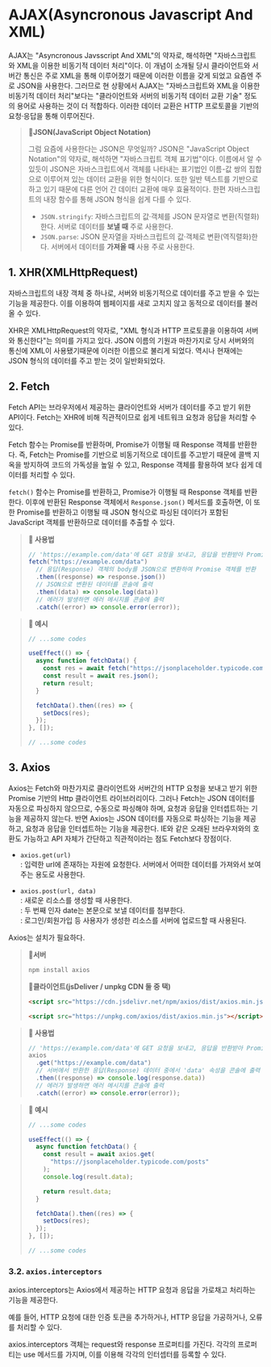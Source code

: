 # AJAX(Asyncronous Javascript And XML)

AJAX는 "Asyncronous Javsscript And XML"의 약자로, 해석하면 "자바스크립트와 XML을 이용한 비동기적 데이터 처리"이다. 이 개념이 소개될 당시 클라이언트와 서버간 통신은 주로 XML을 통해 이루어졌기 때문에 이러한 이름을 갖게 되었고 요즘엔 주로 JSON을 사용한다. 그러므로 현 상황에서 AJAX는 "자바스크립트와 XML을 이용한 비동기적 데이터 처리"보다는 "클라이언트와 서버의 비동기적 데이터 교환 기술" 정도의 용어로 사용하는 것이 더 적합하다. 이러한 데이터 교환은 HTTP 프로토콜을 기반의 요청·응답을 통해 이루어진다.

> **📌JSON(JavaScript Object Notation)**
>
> 그럼 요즘에 사용한다는 JSON은 무엇일까? JSON은 "JavaScript Object Notation"의 약자로, 해석하면 "자바스크립트 객체 표기법"이다. 이름에서 알 수 있듯이 JSON은 자바스크립트에서 객체를 나타내는 표기법인 이름-값 쌍의 집합으로 이루어져 있는 데이터 교환을 위한 형식이다. 또한 일반 텍스트를 기반으로 하고 있기 때문에 다른 언어 간 데이터 교환에 매우 효율적이다. 한편 자바스크립트의 내장 함수를 통해 JSON 형식을 쉽게 다를 수 있다.
>
> - `JSON.stringify`: 자바스크립트의 값·객체를 JSON 문자열로 변환(직렬화)한다. 서버로 데이터를 **보낼 때** 주로 사용한다.
> - `JSON.parse`: JSON 문자열을 자바스크립트의 값·객체로 변환(역직렬화)한다. 서버에서 데이터를 **가져올 때** 사용 주로 사용한다.

## 1. XHR(XMLHttpRequest)

자바스크립트의 내장 객체 중 하나로, 서버와 비동기적으로 데이터를 주고 받을 수 있는 기능을 제공한다. 이를 이용하여 웹페이지를 새로 고치지 않고 동적으로 데이터를 불러올 수 있다.

XHR은 XMLHttpRequest의 약자로, "XML 형식과 HTTP 프로토콜을 이용하여 서버와 통신한다"는 의미를 가지고 있다. JSON 이름의 기원과 마찬가지로 당시 서버와의 통신에 XML이 사용됐기때문에 이러한 이름으로 불리게 되었다. 역시나 현재에는 JSON 형식의 데이터를 주고 받는 것이 일반화되었다.

## 2. Fetch

Fetch API는 브라우저에서 제공하는 클라이언트와 서버가 데이터를 주고 받기 위한 API이다. Fetch는 XHR에 비해 직관적이므로 쉽게 네트워크 요청과 응답을 처리할 수 있다.

Fetch 함수는 Promise를 반환하며, Promise가 이행될 때 Response 객체를 반환한다. 즉, Fetch는 Promise를 기반으로 비동기적으로 데이트를 주고받기 때문에 콜백 지옥을 방지하여 코드의 가독성을 높일 수 있고, Response 객체를 활용하여 보다 쉽게 데이터를 처리할 수 있다.

`fetch()` 함수는 Promise를 반환하고, Promise가 이행될 때 Response 객체를 반환한다. 이후에 반환된 Response 객체에서 `Response.json()` 메서드를 호출하면, 이 또한 Promise를 반환하고 이행될 때 JSON 형식으로 파싱된 데이터가 포함된 JavaScript 객체를 반환하므로 데이터를 추출할 수 있다.

> **📌 사용법**
>
> ```js
> // 'https://example.com/data'에 GET 요청을 보내고, 응답을 반환받아 Promise 객체를 반환
> fetch("https://example.com/data")
>   // 응답(Response) 객체의 body를 JSON으로 변환하여 Promise 객체를 반환
>   .then((response) => response.json())
>   // JSON으로 변환된 데이터를 콘솔에 출력
>   .then((data) => console.log(data))
>   // 에러가 발생하면 에러 메시지를 콘솔에 출력
>   .catch((error) => console.error(error));
> ```

> **📌 예시**
>
> ```js
> // ...some codes
>
> useEffect(() => {
>   async function fetchData() {
>     const res = await fetch("https://jsonplaceholder.typicode.com/posts");
>     const result = await res.json();
>     return result;
>   }
>
>   fetchData().then((res) => {
>     setDocs(res);
>   });
> }, []);
>
> // ...some codes
> ```

## 3. Axios

Axios는 Fetch와 마찬가지로 클라이언트와 서버간의 HTTP 요청을 보내고 받기 위한 Promise 기반의 Http 클라이언트 라이브러리이다. 그러나 Fetch는 JSON 데이터를 자동으로 파싱하지 않으므로, 수동으로 파싱해야 하며, 요청과 응답을 인터셉트하는 기능을 제공하지 않는다. 반면 Axios는 JSON 데이터를 자동으로 파싱하는 기능을 제공하고, 요청과 응답을 인터셉트하는 기능을 제공한다. IE와 같은 오래된 브라우저와의 호환도 가능하고 API 자체가 간단하고 직관적이라는 점도 Fetch보다 장점이다.

- `axios.get(url)`  
  : 입력한 url에 존재하는 자원에 요청한다. 서버에서 어떠한 데이터를 가져와서 보여주는 용도로 사용한다.

- `axios.post(url, data)`  
  : 새로운 리소스를 생성할 때 사용한다.  
  : 두 번째 인자 date는 본문으로 보낼 데이터를 첨부한다.  
  : 로그인/회원가입 등 사용자가 생성한 리소스를 서버에 업로드할 때 사용된다.

Axios는 설치가 필요하다.

> **📌서버**
>
> ```bash
> npm install axios
> ```
>
> **📌클라이언트(jsDeliver / unpkg CDN 둘 중 택)**
>
> ```html
> <script src="https://cdn.jsdelivr.net/npm/axios/dist/axios.min.js"></script>
> ```
>
> ```html
> <script src="https://unpkg.com/axios/dist/axios.min.js"></script>
> ```

> **📌 사용법**
>
> ```js
> // 'https://example.com/data'에 GET 요청을 보내고, 응답을 반환받아 Promise 객체를 반환
> axios
>   .get("https://example.com/data")
>   // 서버에서 반환한 응답(Response) 데이터 중에서 'data' 속성을 콘솔에 출력
>   .then((response) => console.log(response.data))
>   // 에러가 발생하면 에러 메시지를 콘솔에 출력
>   .catch((error) => console.error(error));
> ```

> **📌 예시**
>
> ```js
> // ...some codes
>
> useEffect(() => {
>   async function fetchData() {
>     const result = await axios.get(
>       "https://jsonplaceholder.typicode.com/posts"
>     );
>     console.log(result.data);
>
>     return result.data;
>   }
>
>   fetchData().then((res) => {
>     setDocs(res);
>   });
> }, []);
>
> // ...some codes
> ```

### 3.2. `axios.interceptors`

axios.interceptors는 Axios에서 제공하는 HTTP 요청과 응답을 가로채고 처리하는 기능을 제공한다.

예를 들어, HTTP 요청에 대한 인증 토큰을 추가하거나, HTTP 응답을 가공하거나, 오류를 처리할 수 있다.

axios.interceptors 객체는 request와 response 프로퍼티를 가진다. 각각의 프로퍼티는 use 메서드를 가지며, 이를 이용해 각각의 인터셉터를 등록할 수 있다.
